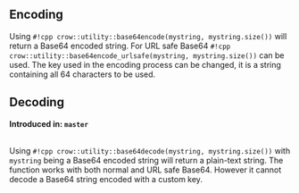  
## Encoding
Using `#!cpp crow::utility::base64encode(mystring, mystring.size())` will return a Base64 encoded string. For URL safe Base64 `#!cpp crow::utility::base64encode_urlsafe(mystring, mystring.size())` can be used. The key used in the encoding process can be changed, it is a string containing all 64 characters to be used.

## Decoding
**Introduced in: `master`**<br><br>

Using `#!cpp crow::utility::base64decode(mystring, mystring.size())` with `mystring` being a Base64 encoded string will return a plain-text string. The function works with both normal and URL safe Base64. However it cannot decode a Base64 string encoded with a custom key.
